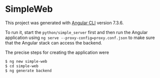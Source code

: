 # SimpleWeb

This project was generated with [Angular CLI](https://github.com/angular/angular-cli) version 7.3.6.

To run it, start the `python/simple_server` first and then run the Angular
application using `ng serve --proxy-config=proxy.conf.json` to make
sure that the Angular stack can access the backend.

The precise steps for creating the application were

```bash
$ ng new simple-web
$ cd simple-web
$ ng generate backend
```
